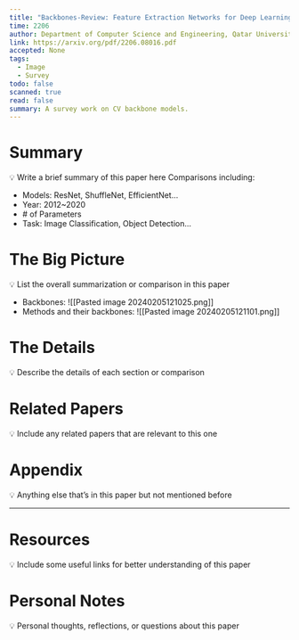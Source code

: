 ```yaml
---
title: "Backbones-Review: Feature Extraction Networks for Deep Learning and Deep Reinforcement Learning Approaches"
time: 2206
author: Department of Computer Science and Engineering, Qatar University, Doha, Qatar
link: https://arxiv.org/pdf/2206.08016.pdf
accepted: None
tags:
  - Image
  - Survey
todo: false
scanned: true
read: false
summary: A survey work on CV backbone models.
---
```

# Summary
💡 Write a brief summary of this paper here
Comparisons including:
- Models: ResNet, ShuffleNet, EfficientNet...
- Year: 2012~2020
- \# of Parameters
- Task: Image Classification, Object Detection...
# The Big Picture
💡 List the overall summarization or comparison in this paper
- Backbones:
	![[Pasted image 20240205121025.png]]
- Methods and their backbones:
	![[Pasted image 20240205121101.png]]
# The Details
💡 Describe the details of each section or comparison

# Related Papers
💡 Include any related papers that are relevant to this one

# Appendix
💡 Anything else that’s in this paper but not mentioned before

---
# Resources
💡 Include some useful links for better understanding of this paper

# Personal Notes
💡 Personal thoughts, reflections, or questions about this paper